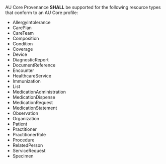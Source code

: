 
AU Core Provenance **SHALL** be supported for the following resource types that conform to an AU Core profile: 
<ul id="prov-white-list">
<li>AllergyIntolerance</li>
<li>CarePlan</li>
<li>CareTeam</li>
<li>Composition</li>
<li>Condition</li>
<li>Coverage</li>
<li>Device</li>
<li>DiagnosticReport</li>
<li>DocumentReference</li>
<li>Encounter</li>
<li>HealthcareService</li>
<li>Immunization</li>
<li>List</li>
<li>MedicationAdministration</li>
<li>MedicationDispense</li>
<li>MedicationRequest</li>
<li>MedicationStatement</li>
<li>Observation</li>
<li>Organization</li>
<li>Patient</li>
<li>Practitioner</li>
<li>PractitionerRole</li>
<li>Procedure</li>
<li>RelatedPerson</li>
<li>ServiceRequest</li>
<li>Specimen</li>
</ul>